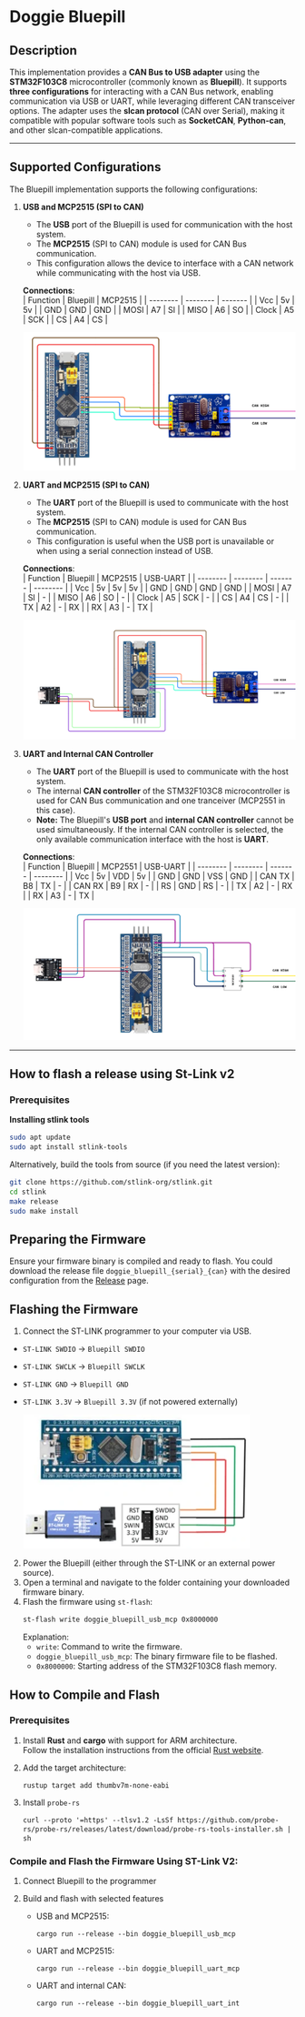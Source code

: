 
# **Doggie Bluepill**


## **Description**  
This implementation provides a **CAN Bus to USB adapter** using the **STM32F103C8** microcontroller (commonly known as **Bluepill**). It supports **three configurations** for interacting with a CAN Bus network, enabling communication via USB or UART, while leveraging different CAN transceiver options. The adapter uses the **slcan protocol** (CAN over Serial), making it compatible with popular software tools such as **SocketCAN**, **Python-can**, and other slcan-compatible applications.

---

## **Supported Configurations**

The Bluepill implementation supports the following configurations:

1. **USB and MCP2515 (SPI to CAN)**  
   - The **USB** port of the Bluepill is used for communication with the host system.  
   - The **MCP2515** (SPI to CAN) module is used for CAN Bus communication.  
   - This configuration allows the device to interface with a CAN network while communicating with the host via USB.

    __Connections__:  
    | Function | Bluepill | MCP2515 |
    | -------- | -------- | ------- |
    |   Vcc    |    5v    |    5v   |
    |   GND    |    GND   |    GND  |
    |   MOSI   |    A7    |    SI   |
    |   MISO   |    A6    |    SO   |
    |   Clock  |    A5    |    SCK  |
    |   CS     |    A4    |    CS   |

    ![alt text](../docs/bluepill_usb_mcp.png)

2. **UART and MCP2515 (SPI to CAN)**  
   - The **UART** port of the Bluepill is used to communicate with the host system.  
   - The **MCP2515** (SPI to CAN) module is used for CAN Bus communication.  
   - This configuration is useful when the USB port is unavailable or when using a serial connection instead of USB.

    __Connections__:  
    | Function | Bluepill | MCP2515 | USB-UART |
    | -------- | -------- | ------- | -------- |
    |   Vcc    |    5v    |    5v   |    5v    |
    |   GND    |    GND   |    GND  |   GND    |
    |   MOSI   |    A7    |    SI   |    -     |
    |   MISO   |    A6    |    SO   |    -     |
    |   Clock  |    A5    |    SCK  |    -     |
    |   CS     |    A4    |    CS   |    -     |
    |   TX     |    A2    |    -    |    RX    |
    |   RX     |    A3    |    -    |    TX    |   

    ![alt text](../docs/bluepill_uart_mcp.png)

3. **UART and Internal CAN Controller**  
   - The **UART** port of the Bluepill is used to communicate with the host system.  
   - The internal **CAN controller** of the STM32F103C8 microcontroller is used for CAN Bus communication and one tranceiver (MCP2551 in this case).  
   - **Note:** The Bluepill's **USB port** and **internal CAN controller** cannot be used simultaneously. If the internal CAN controller is selected, the only available communication interface with the host is **UART**.

    __Connections__:  
    | Function | Bluepill | MCP2551 | USB-UART |
    | -------- | -------- | ------- | -------- |
    |   Vcc    |    5v    |    VDD  |    5v    |
    |   GND    |    GND   |    VSS  |   GND    |
    |   CAN TX |    B8    |    TX   |    -     |
    |   CAN RX |    B9    |    RX   |    -     |
    |   RS     |    GND   |    RS   |    -     |
    |   TX     |    A2    |    -    |    RX    |
    |   RX     |    A3    |    -    |    TX    |  

    ![alt text](../docs/bluepill_uart_internal.png)

---


## **How to flash a release using St-Link v2** ##

### Prerequisites ###

**Installing stlink tools**
```bash
sudo apt update
sudo apt install stlink-tools
```

Alternatively, build the tools from source (if you need the latest version):
```bash
git clone https://github.com/stlink-org/stlink.git
cd stlink
make release
sudo make install
```

## Preparing the Firmware
Ensure your firmware binary is compiled and ready to flash. You could download the release file `doggie_bluepill_{serial}_{can}` with the desired configuration from the [Release](https://github.com/infobyte/doggie/releases) page.

## Flashing the Firmware

1. Connect the ST-LINK programmer to your computer via USB.
  - `ST-LINK SWDIO` → `Bluepill SWDIO`
  - `ST-LINK SWCLK` → `Bluepill SWCLK`
  - `ST-LINK GND` → `Bluepill GND`
  - `ST-LINK 3.3V` → `Bluepill 3.3V` (if not powered externally)

    ![alt text](../docs/bluepill_stlink.webp)

2. Power the Bluepill (either through the ST-LINK or an external power source).
3. Open a terminal and navigate to the folder containing your downloaded firmware binary.
4. Flash the firmware using `st-flash`:
   ```bash
   st-flash write doggie_bluepill_usb_mcp 0x8000000
   ```
   Explanation:
   - `write`: Command to write the firmware.
   - `doggie_bluepill_usb_mcp`: The binary firmware file to be flashed.
   - `0x8000000`: Starting address of the STM32F103C8 flash memory.



## **How to Compile and Flash**

### **Prerequisites**  
1. Install **Rust** and **cargo** with support for ARM architecture.  
   Follow the installation instructions from the official [Rust website](https://www.rust-lang.org/tools/install).  


2. Add the target architecture:
    ```
    rustup target add thumbv7m-none-eabi
    ```

3. Install `probe-rs`
    ```
    curl --proto '=https' --tlsv1.2 -LsSf https://github.com/probe-rs/probe-rs/releases/latest/download/probe-rs-tools-installer.sh | sh
    ```

### **Compile and Flash the Firmware Using ST-Link V2:**

1. Connect Bluepill to the programmer  

2. Build and flash with selected features
    * USB and MCP2515:
        ```
        cargo run --release --bin doggie_bluepill_usb_mcp
        ```
    * UART and MCP2515:
        ```
        cargo run --release --bin doggie_bluepill_uart_mcp
        ```
    * UART and internal CAN:
        ```
        cargo run --release --bin doggie_bluepill_uart_int
        ```
